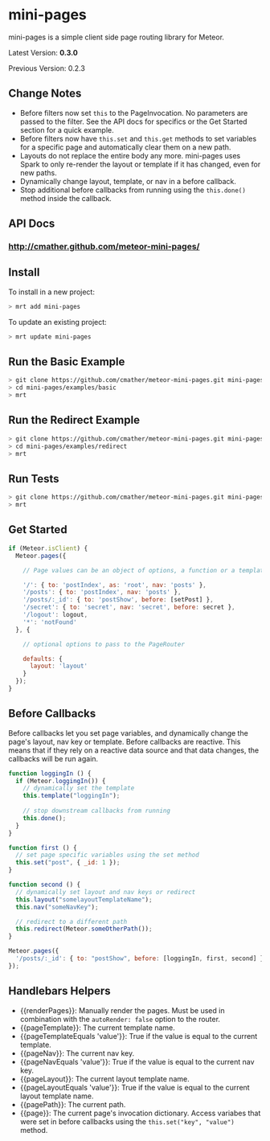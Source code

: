 mini-pages
===============

mini-pages is a simple client side page routing library for Meteor.

Latest Version: **0.3.0**

Previous Version: 0.2.3

## Change Notes

* Before filters now set `this` to the PageInvocation. No parameters are passed to the filter. See the API docs for specifics or the Get Started section for a quick example.
* Before filters now have `this.set` and `this.get` methods to set variables for a specific page and automatically clear them on a new path.
* Layouts do not replace the entire body any more. mini-pages uses Spark to only re-render the layout or template if it has changed, even for new paths.
* Dynamically change layout, template, or nav in a before callback.
* Stop additional before callbacks from running using the `this.done()` method inside the callback.

## API Docs
### http://cmather.github.com/meteor-mini-pages/

## Install

To install in a new project:
```bash
> mrt add mini-pages
```

To update an existing project:
```bash
> mrt update mini-pages
```

## Run the Basic Example
```bash
> git clone https://github.com/cmather/meteor-mini-pages.git mini-pages
> cd mini-pages/examples/basic
> mrt
```

## Run the Redirect Example
```bash
> git clone https://github.com/cmather/meteor-mini-pages.git mini-pages
> cd mini-pages/examples/redirect
> mrt
```

## Run Tests
```bash
> git clone https://github.com/cmather/meteor-mini-pages.git mini-pages
> mrt
```

## Get Started

```javascript
if (Meteor.isClient) {
  Meteor.pages({

    // Page values can be an object of options, a function or a template name string

    '/': { to: 'postIndex', as: 'root', nav: 'posts' },
    '/posts': { to: 'postIndex', nav: 'posts' },
    '/posts/:_id': { to: 'postShow', before: [setPost] },
    '/secret': { to: 'secret', nav: 'secret', before: secret },
    '/logout': logout,
    '*': 'notFound'
  }, {

    // optional options to pass to the PageRouter

    defaults: {
      layout: 'layout'
    }
  });
}
```

## Before Callbacks

Before callbacks let you set page variables, and dynamically change the page's layout, nav key or template. Before callbacks are reactive. This means that if they rely on a reactive data source and that data changes, the callbacks will be run again.

```javascript
function loggingIn () {
  if (Meteor.loggingIn()) {
    // dynamically set the template
    this.template("loggingIn");
    
    // stop downstream callbacks from running
    this.done();
  }
}

function first () {
  // set page specific variables using the set method
  this.set("post", { _id: 1 });
}

function second () {
  // dynamically set layout and nav keys or redirect
  this.layout("somelayoutTemplateName");
  this.nav("someNavKey");

  // redirect to a different path
  this.redirect(Meteor.someOtherPath());
}

Meteor.pages({
  '/posts/:_id': { to: "postShow", before: [loggingIn, first, second] }
});
```

## Handlebars Helpers

* {{renderPages}}: Manually render the pages. Must be used in combination with the `autoRender: false` option to the router.
* {{pageTemplate}}: The current template name.
* {{pageTemplateEquals 'value'}}: True if the value is equal to the current template.
* {{pageNav}}: The current nav key.
* {{pageNavEquals 'value'}}: True if the value is equal to the current nav key.
* {{pageLayout}}: The current layout template name.
* {{pageLayoutEquals 'value'}}: True if the value is equal to the current layout template name.
* {{pagePath}}: The current path.
* {{page}}: The current page's invocation dictionary. Access variabes that were set in before callbacks using the `this.set("key", "value")` method.
